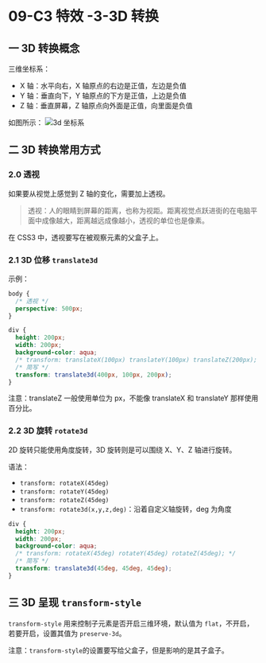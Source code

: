 # 09-C3 特效 -3-3D 转换

## 一 3D 转换概念

三维坐标系：

- X 轴：水平向右，X 轴原点的右边是正值，左边是负值
- Y 轴：垂直向下，Y 轴原点的下方是正值，上边是负值
- Z 轴：垂直屏幕，Z 轴原点向外面是正值，向里面是负值

如图所示：
![3d 坐标系](../images/css/3d01.png)

## 二 3D 转换常用方式

### 2.0 透视

如果要从视觉上感觉到 Z 轴的变化，需要加上透视。

> 透视：人的眼睛到屏幕的距离，也称为视距。距离视觉点跃进街的在电脑平面中成像越大，距离越远成像越小，透视的单位也是像素。

在 CSS3 中，透视要写在被观察元素的父盒子上。

### 2.1 3D 位移 `translate3d`

示例：

```css
body {
  /* 透视 */
  perspective: 500px;
}

div {
  height: 200px;
  width: 200px;
  background-color: aqua;
  /* transform: translateX(100px) translateY(100px) translateZ(200px); */
  /* 简写 */
  transform: translate3d(400px, 100px, 200px);
}
```

注意：translateZ 一般使用单位为 px，不能像 translateX 和 translateY 那样使用百分比。

### 2.2 3D 旋转 `rotate3d`

2D 旋转只能使用角度旋转，3D 旋转则是可以围绕 X、Y、Z 轴进行旋转。

语法：

- `transform: rotateX(45deg)`
- `transform: rotateY(45deg)`
- `transform: rotateZ(45deg)`
- `transform: rotate3d(x,y,z,deg)`：沿着自定义轴旋转，deg 为角度

```css
div {
  height: 200px;
  width: 200px;
  background-color: aqua;
  /* transform: rotateX(45deg) rotateY(45deg) rotateZ(45deg); */
  /* 简写 */
  transform: translate3d(45deg, 45deg, 45deg);
}
```

## 三 3D 呈现 `transform-style`

`transform-style` 用来控制子元素是否开启三维环境，默认值为 `flat`，不开启，若要开启，设置其值为 `preserve-3d`。

注意：`transform-style`的设置要写给父盒子，但是影响的是其子盒子。
